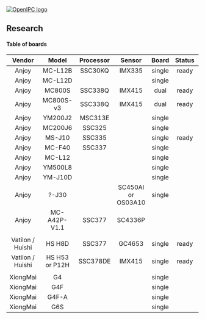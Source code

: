 [![OpenIPC logo][logo]][site_basic]

## Research


#### Table of boards

| Vendor                | Model                | Processor  | Sensor     | Board      | Status     | Found      |
|:--------------------: |:--------------------:|:----------:|:----------:|:----------:|:----------:|:----------:|
| Anjoy                 | MC-L12B              | SSC30KQ    | IMX335     | single     | ready      |            |
| Anjoy                 | MC-L12D              |            |            | single     |            |            |
| Anjoy                 | MC800S               | SSC338Q    | IMX415     | dual       | ready      |            |
| Anjoy                 | MC800S-v3            | SSC338Q    | IMX415     | dual       | ready      |            |
| Anjoy                 | YM200J2              | MSC313E    |            | single     |            |            |
| Anjoy                 | MC200J6              | SSC325     |            | single     |            |            |
| Anjoy                 | MS-J10               | SSC335     |            | single     | ready      |            |
| Anjoy                 | MC-F40               | SSC337     |            | single     |            |            |
| Anjoy                 | MC-L12               |            |            | single     |            |            |
| Anjoy                 | YM500L8              |            |            | single     |            |            |
| Anjoy                 | YM-J10D              |            |            | single     |            |            |
| Anjoy                 | ?-J30                |            | SC450AI or OS03A10| single | |       | no         |
| Anjoy                 | MC-A42P-V1.1         | SSC377     | SC4336P    |            |            | no         |
|                       |                      |            |            |            |            |            |
| Vatilon / Huishi      | HS H8D               | SSC377     | GC4653     | single     | ready      |            |
| Vatilon / Huishi      | HS H53  or P12H      | SSC378DE   | IMX415     | single     | ready      |            |
|                       |                      |            |            |            |            |            |
| XiongMai              | G4                   |            |            | single     |            |            |
| XiongMai              | G4F                  |            |            | single     |            |            |
| XiongMai              | G4F-A                |            |            | single     |            |            |
| XiongMai              | G6S                  |            |            | single     |            |            |



[logo]: https://openipc.org/assets/openipc-logo-black.svg
[site_basic]: https://openipc.org
[telegram_en]: https://t.me/OpenIPC

[vendor_vatilon]: https://www.vatilon.cn/ 

